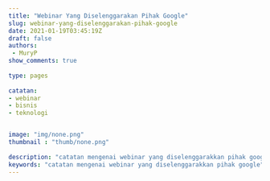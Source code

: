 ```yaml
---
title: "Webinar Yang Diselenggarakan Pihak Google"
slug: webinar-yang-diselenggarakan-pihak-google
date: 2021-01-19T03:45:19Z
draft: false 
authors:
 - MuryP
show_comments: true 
 
type: pages 
 
catatan: 
- webinar
- bisnis
- teknologi


image: "img/none.png" 
thumbnail : "thumb/none.png" 
 
description: "catatan mengenai webinar yang diselenggarakkan pihak google" 
keywords: "catatan mengenai webinar yang diselenggarakkan pihak google" 
--- 
```


